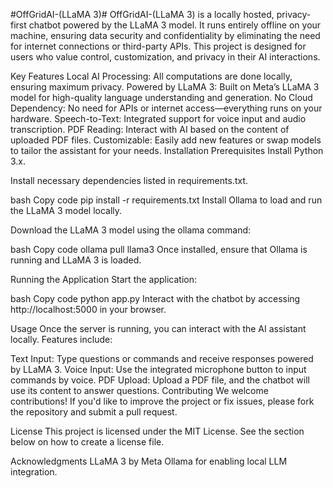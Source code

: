 #OffGridAI-(LLaMA 3)#
OffGridAI-(LLaMA 3) is a locally hosted, privacy-first chatbot powered by the LLaMA 3 model. It runs entirely offline on your machine, ensuring data security and confidentiality by eliminating the need for internet connections or third-party APIs. This project is designed for users who value control, customization, and privacy in their AI interactions.

Key Features
Local AI Processing: All computations are done locally, ensuring maximum privacy.
Powered by LLaMA 3: Built on Meta’s LLaMA 3 model for high-quality language understanding and generation.
No Cloud Dependency: No need for APIs or internet access—everything runs on your hardware.
Speech-to-Text: Integrated support for voice input and audio transcription.
PDF Reading: Interact with AI based on the content of uploaded PDF files.
Customizable: Easily add new features or swap models to tailor the assistant for your needs.
Installation
Prerequisites
Install Python 3.x.

Install necessary dependencies listed in requirements.txt.

bash
Copy code
pip install -r requirements.txt
Install Ollama to load and run the LLaMA 3 model locally.

Download the LLaMA 3 model using the ollama command:

bash
Copy code
ollama pull llama3
Once installed, ensure that Ollama is running and LLaMA 3 is loaded.

Running the Application
Start the application:

bash
Copy code
python app.py
Interact with the chatbot by accessing http://localhost:5000 in your browser.

Usage
Once the server is running, you can interact with the AI assistant locally. Features include:

Text Input: Type questions or commands and receive responses powered by LLaMA 3.
Voice Input: Use the integrated microphone button to input commands by voice.
PDF Upload: Upload a PDF file, and the chatbot will use its content to answer questions.
Contributing
We welcome contributions! If you'd like to improve the project or fix issues, please fork the repository and submit a pull request.

License
This project is licensed under the MIT License. See the section below on how to create a license file.

Acknowledgments
LLaMA 3 by Meta
Ollama for enabling local LLM integration.
